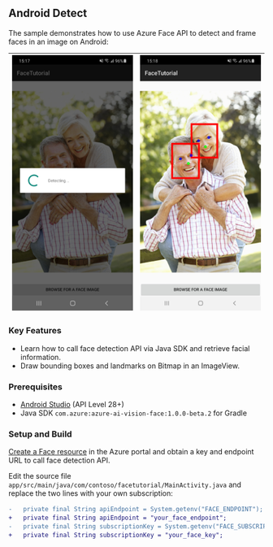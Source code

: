 
## Android Detect

The sample demonstrates how to use Azure Face API to detect and frame faces in an image on Android:

| ![detecting.jpg](detecting.jpg) | ![results.jpg](results.jpg) |
| :-: | :-: |


### Key Features

* Learn how to call face detection API via Java SDK and retrieve facial information.
* Draw bounding boxes and landmarks on Bitmap in an ImageView.


### Prerequisites

* [Android Studio](https://developer.android.com/studio) (API Level 28+)
* Java SDK `com.azure:azure-ai-vision-face:1.0.0-beta.2` for Gradle


### Setup and Build

[Create a Face resource](https://portal.azure.com/#create/Microsoft.CognitiveServicesFace) in the Azure portal and obtain a key and endpoint URL to call face detection API.

Edit the source file `app/src/main/java/com/contoso/facetutorial/MainActivity.java` and replace the two lines with your own subscription:

```diff
-   private final String apiEndpoint = System.getenv("FACE_ENDPOINT");
+   private final String apiEndpoint = "your_face_endpoint";
-   private final String subscriptionKey = System.getenv("FACE_SUBSCRIPTION_KEY");
+   private final String subscriptionKey = "your_face_key";
```
